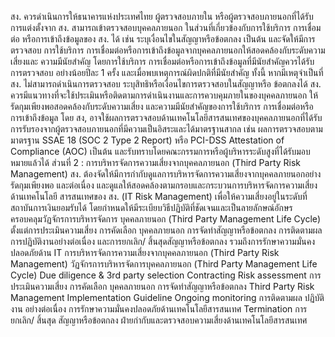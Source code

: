 สง. ควรดำเนินการให้ธนาคารแห่งประเทศไทย ผู้ตรวจสอบภายใน หรือผู้ตรวจสอบภายนอกที่ได้รับ
การแต่งตั้งจาก สง. สามารถเข้าตรวจสอบบุคคลภายนอก ในส่วนที่เกี่ยวข้องกับการใช้บริการ การเชื่อมต่อ
หรือการเข้าถึงข้อมูลของ สง. ได้ เช่น ระบุเงื่อนไขในสัญญาหรือข้อตกลง เป็นต้น และจัดให้มีการตรวจสอบ
การใช้บริการ การเชื่อมต่อหรือการเข้าถึงข้อมูลจากบุคคลภายนอกให้สอดคล้องกับระดับความเสี่ยงและ
ความมีนัยสำคัญ โดยการใช้บริการ การเชื่อมต่อหรือการเข้าถึงข้อมูลที่มีนัยสำคัญควรได้รับการตรวจสอบ
อย่างน้อยปีละ 1 ครั้ง และเมื่อพบเหตุการณ์ผิดปกติที่มีนัยสำคัญ
ทั้งนี้ หากมีเหตุจำเป็นที่สง. ไม่สามารถดำเนินการตรวจสอบ ระบุสิทธิหรือเงื่อนไขการตรวจสอบในสัญญาหรือ
ข้อตกลงได้ สง. ควรมีแนวทางที่จะใช้ประเมินหรือติดตามการดำเนินงานและการควบคุมภายในของบุคคลภายนอก
ให้รัดกุมเพียงพอสอดคล้องกับระดับความเสี่ยง และความมีนัยสำคัญของการใช้บริการ การเชื่อมต่อหรือ
การเข้าถึงข้อมูล โดย สง, อาจใช้ผลการตรวจสอบด้านเทคโนโลยีสารสนเทศของบุคคลภายนอกที่ได้รับ
การรับรองจากผู้ตรวจสอบภายนอกที่มีความเป็นอิสระและได้มาตรฐานสากล เช่น ผลการตรวจสอบตาม
มาตรฐาน SSAE 18 (SOC 2 Type 2 Report) หรือ PCI-DSS Attestation of Compliance (AOC) เป็นต้น
และรับทราบโดยคณะกรรมการหรือผู้บริหารระดับสูงที่ได้รับมอบหมายแล้วได้
ส่วนที่ 2 : การบริหารจัดการความเสี่ยงจากบุคคลภายนอก (Third Party Risk Management)
สง. ต้องจัดให้มีการกำกับดูแลการบริหารจัดการความเสี่ยงจากบุคคลภายนอกอย่างรัดกุมเพียงพอ
และต่อเนื่อง และดูแลให้สอดคล้องตามกรอบและกระบวนการบริหารจัดการความเสี่ยงด้านเทคโนโลยี
สารสนเทศของ สง. (IT Risk Management) เพื่อให้ความเสี่ยงอยู่ในระดับที่สถาบันการเงินยอมรับได้
โดยกำหนดให้มีระเบียบวิธีปฏิบัติที่ชัดเจนและเป็นลายลักษณ์อักษร ครอบคลุมวัฏจักรการบริหารจัดการ
บุคคลภายนอก (Third Party Management Life Cycle) ตั้งแต่การประเมินความเสี่ยง การคัดเลือก
บุคคลภายนอก การจัดทำสัญญาหรือข้อตกลง การติดตามผลการปฏิบัติงานอย่างต่อเนื่อง และการยกเลิก/
สิ้นสุดสัญญาหรือข้อตกลง รวมถึงการรักษาความมั่นคงปลอดภัยด้าน IT
การบริหารจัดการความเสี่ยงจากบุคคลภายนอก (Third Party Risk Management)
วัฏจักรการบริหารจัดการบุคคลภายนอก (Third Party Management Life Cycle)
Due diligence &
3rd party selection
Contracting
Risk assessment
การประเมินความเสี่ยง
การคัดเลือก
บุคคลภายนอก
การจัดทำสัญญาหรือข้อตกลง
Third Party Risk Management Implementation Guideline
Ongoing
monitoring
การติดตามผล
ปฏิบัติงาน
อย่างต่อเนื่อง
การรักษาความมั่นคงปลอดภัยด้านเทคโนโลยีสารสนเทศ
Termination
การยกเลิก/ สิ้นสุด
สัญญาหรือข้อตกลง
ฝ่ายกำกับและตรวจสอบความเสี่ยงด้านเทคโนโลยีสารสนเทศ
